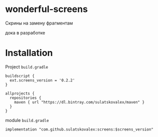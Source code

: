 # wonderful-screens
Скрины на замену фрагментам

дока в разработке

# Installation 


Project `build.gradle`

```
buildscript {
  ext.screens_version = '0.2.2'
}

allprojects {
  repositories {
    maven { url "https://dl.bintray.com/sulatskovalex/maven" }
  }
}
```

module `build.gradle`


`implementation "com.github.sulatskovalex:screens:$screens_version"`
